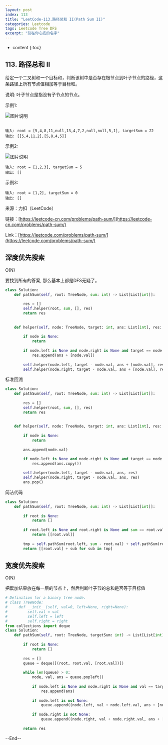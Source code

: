 ```yaml
---
layout: post
index: 113
title: "LeetCode-113.路径总和 II(Path Sum II)"
categories: Leetcode
tags: Leetcode Tree DFS
excerpt: "刻在你心底的名字"
---
```


* content
{:toc}

## 113. 路径总和 II

给定一个二叉树和一个目标和，判断该树中是否存在根节点到叶子节点的路径，这条路径上所有节点值相加等于目标和。

说明: 叶子节点是指没有子节点的节点。

示例1: 

![图片说明](https://geemaple.github.io/images/leetcode-algorithm-113-1.jpg)

```
      
输入: root = [5,4,8,11,null,13,4,7,2,null,null,5,1], targetSum = 22
输出: [[5,4,11,2],[5,8,4,5]]
```

示例2: 

![图片说明](https://geemaple.github.io/images/leetcode-algorithm-113-2.jpg)

```
输入: root = [1,2,3], targetSum = 5
输出: []
```

示例3: 

```
输入: root = [1,2], targetSum = 0
输出: []
```

来源：力扣（LeetCode）

链接：[https://leetcode-cn.com/problems/path-sum/](https://leetcode-cn.com/problems/path-sum/)

Link：[https://leetcode.com/problems/path-sum/](https://leetcode.com/problems/path-sum/)

## 深度优先搜索

O(N)

要找到所有的答案, 那么基本上都是DFS无疑了。

```python
class Solution:
    def pathSum(self, root: TreeNode, sum: int) -> List[List[int]]:
        
        res = []
        self.helper(root, sum, [], res)
        return res
        
        
    def helper(self, node: TreeNode, target: int, ans: List[int], res: List[List[int]]):
        
        if node is None:
            return
        
        if node.left is None and node.right is None and target == node.val:
            res.append(ans + [node.val])
            
        self.helper(node.left, target - node.val, ans + [node.val], res)
        self.helper(node.right, target - node.val, ans + [node.val], res)
```

标准回溯

```python
class Solution:
    def pathSum(self, root: TreeNode, sum: int) -> List[List[int]]:
        
        res = []
        self.helper(root, sum, [], res)
        return res
        
        
    def helper(self, node: TreeNode, target: int, ans: List[int], res: List[List[int]]):
        
        if node is None:
            return
        
        ans.append(node.val)

        if node.left is None and node.right is None and target == node.val:
            res.append(ans.copy())
            
        self.helper(node.left, target - node.val, ans, res)
        self.helper(node.right, target - node.val, ans, res)
        ans.pop()
```

简洁代码

```python
class Solution:
    def pathSum(self, root: TreeNode, sum: int) -> List[List[int]]:
        
        if root is None:
            return []
        
        if root.left is None and root.right is None and sum == root.val:
            return [[root.val]]
        
        tmp = self.pathSum(root.left, sum - root.val) + self.pathSum(root.right, sum - root.val)
        return [[root.val] + sub for sub in tmp]
```

## 宽度优先搜索

O(N)

把累加结果放在每一层的节点上，然后判断叶子节的总和是否等于目标值

```python
# Definition for a binary tree node.
# class TreeNode:
#     def __init__(self, val=0, left=None, right=None):
#         self.val = val
#         self.left = left
#         self.right = right
from collections import deque
class Solution:
    def pathSum(self, root: TreeNode, targetSum: int) -> List[List[int]]:
          
        if root is None:
            return []
            
        res = []
        queue = deque([(root, root.val, [root.val])])
        
        while len(queue) > 0:
            node, val, ans = queue.popleft()
            
            if node.left is None and node.right is None and val == targetSum:
                res.append(ans)
                
            if node.left is not None:
                queue.append((node.left, val + node.left.val, ans + [node.left.val]))
                
            if node.right is not None:
                queue.append((node.right, val + node.right.val, ans + [node.right.val]))
            
        return res
```

--End--


